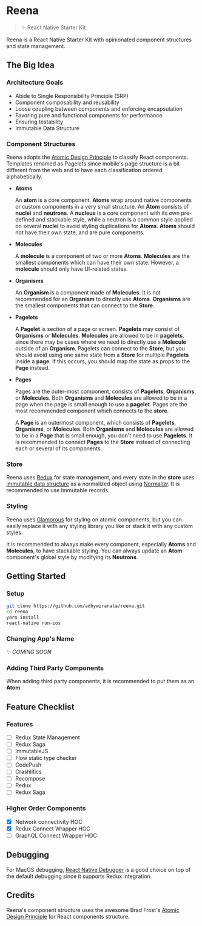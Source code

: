 # Reena
> :sparkles: React Native Starter Kit

Reena is a React Native Starter Kit with opinionated component structures and state management.

## The Big Idea

### Architecture Goals

- Abide to Single Responsibility Principle (SRP)
- Component composability and reusability
- Loose coupling between components and enforcing encapsulation
- Favoring pure and functional components for performance
- Ensuring testability
- Immutable Data Structure

### Component Structures

Reena adopts the [Atomic Design Principle](http://bradfrost.com/blog/post/atomic-web-design/) to classify React components. Templates renamed as Pagelets since mobile's page structure is a bit different from the web and to have each classification ordered alphabetically.

- **Atoms**

  An **atom** is a core component. **Atoms** wrap around native components or custom components in a very small structure. An **Atom** consists of **nuclei** and **neutrons**. A **nucleus** is a core component with its own pre-defined and stackable style, while a neutron is a common style applied on several **nuclei** to avoid styling duplications for **Atoms**. **Atoms** should not have their own state, and are pure components.

- **Molecules**

  A **molecule** is a component of two or more **Atoms**. **Molecules** are the smallest components which can have their own state. However, a **molecule** should only have UI-related states.

- **Organisms**

  An **Organism** is a component made of **Molecules**. It is not recommended for an **Organism** to directly use **Atoms**. **Organisms** are the smallest components that can connect to the **Store**.

- **Pagelets**

  A **Pagelet** is section of a page or screen. **Pagelets** may consist of **Organisms** or **Molecules**. **Molecules** are allowed to be in **pagelets**, since there may be cases where we need to directly use a **Molecule** outside of an **Organism**. Pagelets can connect to the **Store**, but you should avoid using one same state from a **Store** for multiple **Pagelets** inside a **page**. If this occurs, you should map the state as props to the **Page** instead.

- **Pages**

  Pages are the outer-most component, consists of **Pagelets**, **Organisms**, or **Molecules**. Both **Organisms** and **Molecules** are allowed to be in a page when the page is small enough to use a **pagelet**. Pages are the most recommended component which connects to the **store**.

  A **Page** is an outermost component, which consists of **Pagelets**, **Organisms**, or **Molecules**. Both **Organisms** and **Molecules** are allowed to be in a **Page** that is small enough, you don't need to use **Pagelets**. It is recommended to connect **Pages** to the **Store** instead of connecting each or several of its components.

### Store

Reena uses [Redux](http://redux.js.org/) for state management, and every state in the **store** uses [immutable data structure](https://facebook.github.io/immutable-js/) as a normalized object using [Normalizr](https://github.com/paularmstrong/normalizr). It is recommended to use Immutable records.

### Styling

Reena uses [Glamorous](http://glamorous.rocks/) for styling on atomic components, but you can easily replace it with any styling library you like or stack it with any custom styles.

It is recommended to always make every component, especially **Atoms** and **Molecules**, to have stackable styling. You can always update an **Atom** component's global style by modifying its **Neutrons**.

## Getting Started

### Setup

```bash
git clone https://github.com/adhywiranata/reena.git
cd reena
yarn install
react-native run-ios
```

### Changing App's Name

:sparkles: *COMING SOON*

### Adding Third Party Components

When adding third party components, it is recommended to put them as an **Atom**.

## Feature Checklist

### Features

- [ ] Redux State Management
- [ ] Redux Saga
- [ ] ImmutableJS
- [ ] Flow static type checker
- [ ] CodePush
- [ ] Crashlitics
- [ ] Recompose
- [ ] Redux
- [ ] Redux Saga

### Higher Order Components

- [x] Network connectivity HOC
- [x] Redux Connect Wrapper HOC
- [ ] GraphQL Connect Wrapper HOC

## Debugging

For MacOS debugging, [React Native Debugger](https://github.com/jhen0409/react-native-debugger) is a good choice on top of the default debugging since it supports Redux integration.

## Credits

Reena's component structure uses the awesome Brad Frost's [Atomic Design Principle](http://bradfrost.com/blog/post/atomic-web-design/) for React components structure.